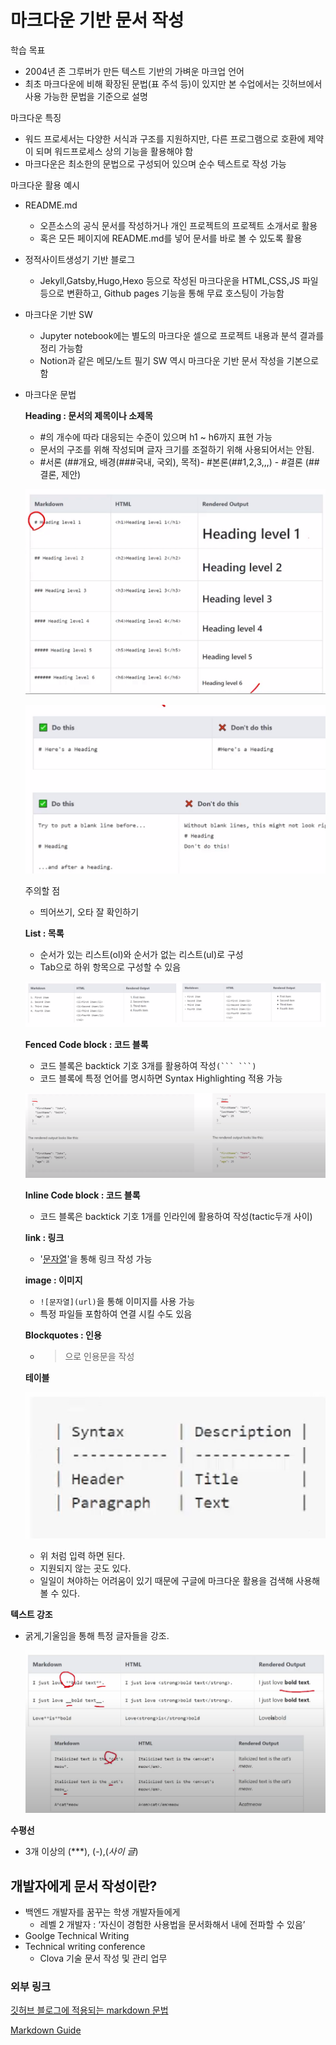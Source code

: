 # 마크다운 기반 문서 작성

학습 목표

- 2004년 존 그루버가 만든 텍스트 기반의 가벼운 마크업 언어
- 최초 마크다운에 비해 확장된 문법(표 주석 등)이 있지만 본 수업에서는 깃허브에서 사용 가능한 문법을 기준으로 설명

마크다운 특징

- 워드 프로세서는 다양한 서식과 구조를 지원하지만, 다른 프로그램으로 호환에 제약이 되며 워드프로세스 상의 기능을 활용해야 함
- 마크다운은 최소한의 문법으로 구성되어 있으며 순수 텍스트로 작성 가능

마크다운 활용 예시

- README.md
    - 오픈소스의 공식 문서를 작성하거나 개인 프로젝트의 프로젝트 소개서로 활용
    - 혹은 모든 페이지에 README.md를 넣어 문서를 바로 볼 수 있도록 활용
    
- 정적사이트생성기 기반 블로그
    - Jekyll,Gatsby,Hugo,Hexo 등으로 작성된 마크다운을 HTML,CSS,JS 파일 등으로 변환하고, Github pages 기능을 통해 무료 호스팅이 가능함

- 마크다운 기반 SW
    - Jupyter notebook에는 별도의 마크다운 셀으로 프로젝트 내용과 분석 결과를 정리 가능함
    - Notion과 같은 메모/노트 필기 SW 역시 마크다운 기반 문서 작성을 기본으로 함

- 마크다운 문법
  
    **Heading : 문서의 제목이나 소제목**
    
    - #의 개수에 따라 대응되는 수준이 있으며 h1 ~ h6까지 표현 가능
    - 문서의 구조를 위해 작성되며 글자 크기를 조절하기 위해 사용되어서는 안됨.
    - #서론 (##개요, 배경(###국내, 국외), 목적)- #본론(##1,2,3,,,) - #결론 (##결론, 제안)
    
    ![Untitled](https://github.com/mangji12/mangji12/blob/master/GIt%26github/%EB%A7%88%ED%81%AC%EB%8B%A4%EC%9A%B4%20%EA%B8%B0%EB%B0%98%20%EB%AC%B8%EC%84%9C%20%EC%9E%91%EC%84%B1/%EB%A7%88%ED%81%AC%EB%8B%A4%EC%9A%B4%20%EA%B8%B0%EB%B0%98%20%EB%AC%B8%EC%84%9C%20%EC%9E%91%EC%84%B1/Untitled.png)
    
    ![Untitled](https://github.com/mangji12/mangji12/blob/master/GIt%26github/%EB%A7%88%ED%81%AC%EB%8B%A4%EC%9A%B4%20%EA%B8%B0%EB%B0%98%20%EB%AC%B8%EC%84%9C%20%EC%9E%91%EC%84%B1/%EB%A7%88%ED%81%AC%EB%8B%A4%EC%9A%B4%20%EA%B8%B0%EB%B0%98%20%EB%AC%B8%EC%84%9C%20%EC%9E%91%EC%84%B1/Untitled%201.png)
    
    주의할 점
    
    - 띄어쓰기, 오타 잘 확인하기
    
    **List : 목록**
    
    - 순서가 있는 리스트(ol)와 순서가 없는 리스트(ul)로 구성
    - Tab으로 하위 항목으로 구성할 수 있음
    
    ![Untitled](https://github.com/mangji12/mangji12/blob/master/GIt%26github/%EB%A7%88%ED%81%AC%EB%8B%A4%EC%9A%B4%20%EA%B8%B0%EB%B0%98%20%EB%AC%B8%EC%84%9C%20%EC%9E%91%EC%84%B1/%EB%A7%88%ED%81%AC%EB%8B%A4%EC%9A%B4%20%EA%B8%B0%EB%B0%98%20%EB%AC%B8%EC%84%9C%20%EC%9E%91%EC%84%B1/Untitled%202.png)
    
    **Fenced Code block : 코드 블록**
    
    - 코드 블록은 backtick 기호 3개를 활용하여 작성`(``` ```)`
    - 코드 블록에 특정 언어를 명시하면 Syntax Highlighting 적용 가능
    
    ![Untitled](https://github.com/mangji12/mangji12/blob/master/GIt%26github/%EB%A7%88%ED%81%AC%EB%8B%A4%EC%9A%B4%20%EA%B8%B0%EB%B0%98%20%EB%AC%B8%EC%84%9C%20%EC%9E%91%EC%84%B1/%EB%A7%88%ED%81%AC%EB%8B%A4%EC%9A%B4%20%EA%B8%B0%EB%B0%98%20%EB%AC%B8%EC%84%9C%20%EC%9E%91%EC%84%B1/Untitled%203.png)
    
    **Inline Code block : 코드 블록**
    
    - 코드 블록은 backtick 기호 1개를 인라인에 활용하여 작성(tactic두개 사이)
    
    **link : 링크**
    
    - '[문자열](url)'을 통해 링크 작성 가능
    
    **image : 이미지**
    
    - `![문자열](url)`을 통해 이미지를 사용 가능
    - 특정 파일들 포함하여 연결 시킬 수도 있음
    
    **Blockquotes : 인용**
    
    - >으로 인용문을 작성
    
    **테이블**
    
    ![Untitled](https://github.com/mangji12/mangji12/blob/master/GIt%26github/%EB%A7%88%ED%81%AC%EB%8B%A4%EC%9A%B4%20%EA%B8%B0%EB%B0%98%20%EB%AC%B8%EC%84%9C%20%EC%9E%91%EC%84%B1/%EB%A7%88%ED%81%AC%EB%8B%A4%EC%9A%B4%20%EA%B8%B0%EB%B0%98%20%EB%AC%B8%EC%84%9C%20%EC%9E%91%EC%84%B1/Untitled%204.png)
    
    - 위 처럼 입력 하면 된다.
    - 지원되지 않는 곳도 있다.
    - 일일이 쳐야하는 어려움이 있기 때문에 구글에 마크다운 활용을 검색해 사용해 볼 수 있다.

**텍스트 강조**

- 굵게,기울임을 통해 특정 글자들을 강조.
  
    ![Untitled](https://github.com/mangji12/mangji12/blob/master/GIt%26github/%EB%A7%88%ED%81%AC%EB%8B%A4%EC%9A%B4%20%EA%B8%B0%EB%B0%98%20%EB%AC%B8%EC%84%9C%20%EC%9E%91%EC%84%B1/%EB%A7%88%ED%81%AC%EB%8B%A4%EC%9A%B4%20%EA%B8%B0%EB%B0%98%20%EB%AC%B8%EC%84%9C%20%EC%9E%91%EC%84%B1/Untitled%205.png)
    

**수평선**

- 3개 이상의 (***), (-),(_사이 글_)

## 개발자에게 문서 작성이란?

- 백엔드 개발자를 꿈꾸는 학생 개발자들에게
    - 레벨 2 개발자 : ‘자신이 경험한 사용법을 문서화해서  내에 전파할 수 있음’
- Goolge Technical Writing
- Technical writing conference
    - Clova 기술 문서 작성 및 관리 업무

### 외부 링크

[깃허브 블로그에 적용되는 markdown 문법](https://sirupe.github.io/first-posting/)

[Markdown Guide](https://www.markdownguide.org/)
